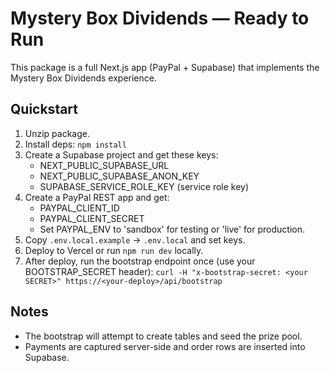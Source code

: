 # Mystery Box Dividends — Ready to Run

This package is a full Next.js app (PayPal + Supabase) that implements the Mystery Box Dividends experience.

## Quickstart
1. Unzip package.
2. Install deps: `npm install`
3. Create a Supabase project and get these keys:
   - NEXT_PUBLIC_SUPABASE_URL
   - NEXT_PUBLIC_SUPABASE_ANON_KEY
   - SUPABASE_SERVICE_ROLE_KEY (service role key)
4. Create a PayPal REST app and get:
   - PAYPAL_CLIENT_ID
   - PAYPAL_CLIENT_SECRET
   - Set PAYPAL_ENV to 'sandbox' for testing or 'live' for production.
5. Copy `.env.local.example` -> `.env.local` and set keys.
6. Deploy to Vercel or run `npm run dev` locally.
7. After deploy, run the bootstrap endpoint once (use your BOOTSTRAP_SECRET header):
   `curl -H "x-bootstrap-secret: <your SECRET>" https://<your-deploy>/api/bootstrap`

## Notes
- The bootstrap will attempt to create tables and seed the prize pool.
- Payments are captured server-side and order rows are inserted into Supabase.
